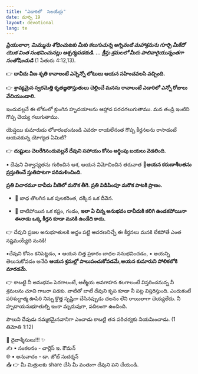 ```yaml
---
title: "ఎడారిలో  సెలయేర్లు"
date: మార్చి 19
layout: devotional
lang: te
---
```


***ప్రియులారా, మిమ్మును శోధించుటకు మీకు కలుగుచున్న అగ్నివంటి మహాశ్రమను గూర్చి మీకేదో యొక వింత సంభవించునట్లు ఆశ్చర్యపడకుడి. ... క్రీస్తు శ్రమలలో మీరు పాలివారైయున్నంతగా సంతోషించుడి*** (1 పేతురు 4:12,13).

👉 **దావీదు వీణ శృతి కావాలంటే ఎన్నెన్నో లోటులు ఆయన సహించవలసి వచ్చింది.**

👉 **శ్రావ్యమైన స్వరమెత్తి కృతజ్ఞతాస్తుతులు చెల్లించే మనసు రావాలంటే ఎడారిలో ఎన్నో రోజులు వేచియుండాలి.**

 ఇందువల్లనే ఈ లోకంలో క్రుంగిన హృదయాలను ఆహ్లాద పరచగలుగుతాము. మన తండ్రి ఇంటిని గొప్ప చెయ్య గలుగుతాము.

యెష్షయి కుమారుడు లోకారంభంనుండి ఎవరూ రాయలేనంత గొప్ప కీర్తనలను రాసాడంటే ఆయనకున్న యోగ్యత ఏమిటి?

👉 **దుష్టులు చెలరేగినందువల్లనే దేవుని సహాయం కోసం అర్థింపు బయలు వెడలింది.**

▪ దేవుని విశ్వాస్యతను గురించిన ఆశ, 
ఆయన విమోచించిన తరువాత 
**📖ఆయన కరుణాశీలతను ప్రస్తుతించే స్తుతిపాటగా పరిమళించింది.**

 **ప్రతి విచారమూ దావీదు వీణెలో మరొక తీగె. ప్రతి విడిపింపూ మరొక పాటకి ప్రాణం.**

- 🔹 బాధ తొలగిన ఒక పులకరింత, దక్కిన ఒక దీవెన.

- 🔹 దాటిపోయిన ఒక కష్టం, గండం,
**ఇలా ఏ చిన్న అనుభవం దావీదుకి కలిగి ఉండకపోయినా ఈనాడు ఒక్క కీర్తన కూడా మనకి ఉండేది కాదు.**

👉 దేవుని ప్రజల అనుభూతులకి అద్దం పట్టి ఆదరణనిచ్చే ఈ కీర్తనలు మనకి లేకపోతే ఎంత నష్టమయ్యేది మనకి!

▪దేవుని కోసం కనిపెట్టడం,
▪ ఆయన చిత్త ప్రకారం బాధల ననుభవించడం,
▪ ఆయన్ని తెలుసుకోవడం అనేది 
**ఆయన శ్రమల్లో పాలుపంచుకోవడమే,ఆయన కుమారుని పోలికలోకి మారడమే.**

👉 కాబట్టి నీ అనుభవం పెరగాలంటే, ఆత్మీయ అవగాహన కలగాలంటే విస్తరించనున్న నీ శ్రమలను చూచి గాబరా పడకు. వాటితో బాటే దేవుని కృప కూడా నీ పట్ల విస్తరిస్తుంది. ఎందుకంటే పరిశుద్ధాత్మ ఊపిరి నిన్ను క్రొత్త సృష్టిగా చేసినప్పుడు చలనం లేని రాయిలాగా చెయ్యలేదు. నీ హృదాయనుభూతుల్ని ఇంకా మృదువుగా, పదిలంగా ఉంచింది. 

పౌలుని దేవుడు నమ్మకమైనవానిగా ఎంచాడు కాబట్టి తన పరిచర్యకు నియమించాడు. (1 తిమోతి 1:12)


<div class="blessing">🙏 <span class="bless-text">దైవాశ్శీసులు!!!</span> ✨</div>

<div class="credit">✍️ <span class="credit-text">▪ సంకలనం - చార్లెస్ ఇ. కౌమన్</span></div>
<div class="credit">🌐 <span class="credit-text">▪ అనువాదం - డా. జోబ్ సుదర్శన్</span></div>


<div class="share">📤 👉 <span class="share-text">మీ మిత్రులకు share చేసి మీ వంతుగా దేవుని పని చేయండి.</span></div>

